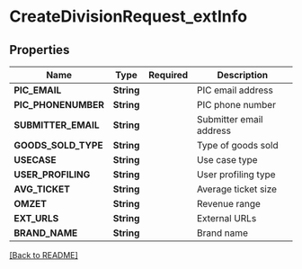 # CreateDivisionRequest_extInfo
## Properties

| Name | Type | Required | Description |
| ------------- | ------------- | ------------- | ------------- |
| **PIC\_EMAIL** | **String** |  | PIC email address |
| **PIC\_PHONENUMBER** | **String** |  | PIC phone number |
| **SUBMITTER\_EMAIL** | **String** |  | Submitter email address |
| **GOODS\_SOLD\_TYPE** | **String** |  | Type of goods sold |
| **USECASE** | **String** |  | Use case type |
| **USER\_PROFILING** | **String** |  | User profiling type |
| **AVG\_TICKET** | **String** |  | Average ticket size |
| **OMZET** | **String** |  | Revenue range |
| **EXT\_URLS** | **String** |  | External URLs |
| **BRAND\_NAME** | **String** |  | Brand name |

[[Back to README]](../../../../README.md)
